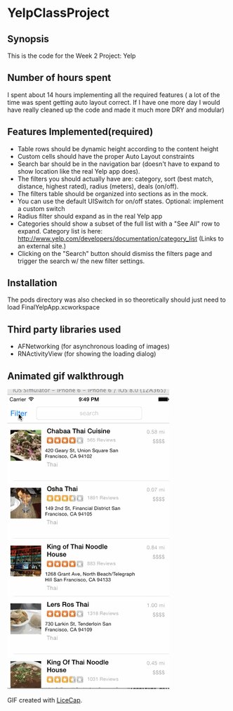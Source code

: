 YelpClassProject
================
## Synopsis

This is the code for the Week 2 Project: Yelp

## Number of hours spent

I spent about 14 hours implementing all the required features ( a lot of the time was spent getting auto layout correct. 
If I have one more day I would have really cleaned up the code and made it much more DRY and modular)

## Features Implemented(required)

* Table rows should be dynamic height according to the content height
* Custom cells should have the proper Auto Layout constraints
* Search bar should be in the navigation bar (doesn't have to expand to show location like the real Yelp app does).
* The filters you should actually have are: category, sort (best match, distance, highest rated), radius (meters), deals (on/off).
* The filters table should be organized into sections as in the mock.
* You can use the default UISwitch for on/off states. Optional: implement a custom switch
* Radius filter should expand as in the real Yelp app
* Categories should show a subset of the full list with a "See All" row to expand. Category list is here: http://www.yelp.com/developers/documentation/category_list (Links to an external site.)
* Clicking on the "Search" button should dismiss the filters page and trigger the search w/ the new filter settings.


## Installation
The pods directory was also checked in so theoretically should just need to load FinalYelpApp.xcworkspace

## Third party libraries used

* AFNetworking (for asynchronous loading of images)
* RNActivityView (for showing the loading dialog)


## Animated gif walkthrough
![Video Walkthrough](walkThrough.gif)

GIF created with [LiceCap](http://www.cockos.com/licecap/).

